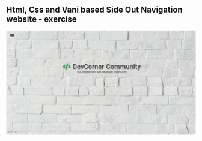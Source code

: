 Html, Css and Vani based Side Out Navigation website - exercise
---

![SideOutNavigation](https://github.com/r4nd3l/SideOutNavigation/blob/master/img/sample.gif)
